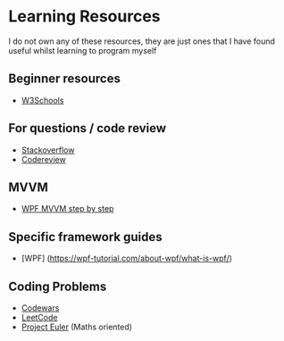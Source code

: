 # Learning Resources

I do not own any of these resources, they are just ones that I have found useful whilst learning to program myself


## Beginner resources
- [W3Schools](https://www.w3schools.com/)

## For questions / code review
- [Stackoverflow](https://stackoverflow.com/)
- [Codereview](https://codereview.stackexchange.com/)

## MVVM
- [WPF MVVM step by step](https://www.codeproject.com/articles/819294/wpf-mvvm-step-by-step-basics-to-advance-level)

## Specific framework guides
- [WPF] (https://wpf-tutorial.com/about-wpf/what-is-wpf/)

## Coding Problems
- [Codewars](https://www.codewars.com/)
- [LeetCode](https://leetcode.com/)
- [Project Euler](https://projecteuler.net/) (Maths oriented)
